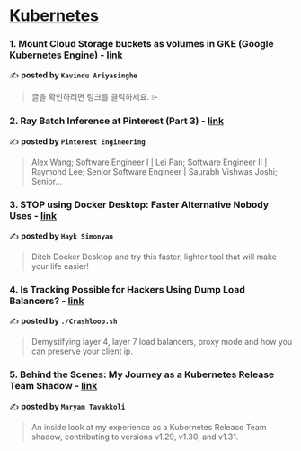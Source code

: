 
<h1><a href=https://medium.com/tag/kubernetes/recommended target="_blank" rel="noopener noreferrer">Kubernetes</a></h1>
<h3>1. Mount Cloud Storage buckets as volumes in GKE (Google Kubernetes Engine) - <a href="https://medium.com/@kavndu/mount-cloud-storage-buckets-as-volumes-in-gke-google-kubernetes-engine-386df7992f24" target="_blank" rel="noopener noreferrer">link</a></h3>

✍️ **posted by `Kavindu Ariyasinghe`**

<blockquote>글을 확인하려면 링크를 클릭하세요. ⌲</blockquote>

<h3>2. Ray Batch Inference at Pinterest (Part 3) - <a href="https://medium.com/pinterest-engineering/ray-batch-inference-at-pinterest-part-3-4faeb652e385" target="_blank" rel="noopener noreferrer">link</a></h3>

✍️ **posted by `Pinterest Engineering`**

<blockquote>Alex Wang; Software Engineer I | Lei Pan; Software Engineer II | Raymond Lee; Senior Software Engineer | Saurabh Vishwas Joshi; Senior…</blockquote>

<h3>3. STOP using Docker Desktop: Faster Alternative Nobody Uses - <a href="https://medium.com/gitconnected/stop-using-docker-desktop-faster-alternative-nobody-uses-d36a64af09a6" target="_blank" rel="noopener noreferrer">link</a></h3>

✍️ **posted by `Hayk Simonyan`**

<blockquote>Ditch Docker Desktop and try this faster, lighter tool that will make your life easier!</blockquote>

<h3>4. Is Tracking Possible for Hackers Using Dump Load Balancers? - <a href="https://medium.com/@crashloop/is-it-possible-to-track-a-hacker-13842a271d10" target="_blank" rel="noopener noreferrer">link</a></h3>

✍️ **posted by `./Crashloop.sh`**

<blockquote>Demystifying layer 4, layer 7 load balancers, proxy mode and how you can preserve your client ip.</blockquote>

<h3>5. Behind the Scenes: My Journey as a Kubernetes Release Team Shadow - <a href="https://medium.com/code-like-a-girl/behind-the-scenes-my-journey-as-a-kubernetes-release-team-shadow-630be70effb0" target="_blank" rel="noopener noreferrer">link</a></h3>

✍️ **posted by `Maryam Tavakkoli`**

<blockquote>An inside look at my experience as a Kubernetes Release Team shadow, contributing to versions v1.29, v1.30, and v1.31.</blockquote>

